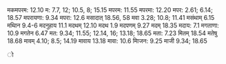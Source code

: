 मकमपरम: 12.10 म: 7.7, 12; 10.5, 8; 15.15 मपरम: 11.55 मपरमा: 12.20 मपर: 2.61; 6.14; 18.57 मपरायणा: 9.34 मपरा: 12.6 मसादात् 18.56, 58 मवा 3.28; 10.8; 11.41 मसंथाम् 6.15 मथािन 9.4-6 मदनुहाय 11.1 मदथम् 12.10 मदथ 1.9 मदपणम् 9.27 मदम् 18.35 मदाय: 7.1 मगताणा: 10.9 मगतेन 6.47 मत: 9.34; 11.55; 12.14, 16; 13.18; 18.65 मता: 7.23 मितम् 18.54 मतेषु 18.68 मावम् 4.10; 8.5; 14.19 मावाय 13.18 मावा: 10.6 मािजन: 9.25 माजी 9.34; 18.65

ो